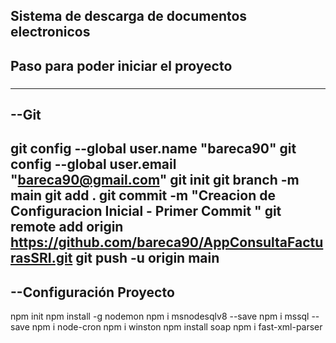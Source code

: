 ## Sistema de descarga de documentos electronicos
## Paso para poder iniciar el proyecto
###
-----------------------------
--Git
-----------------------------
git config --global user.name "bareca90"
git config --global user.email "bareca90@gmail.com"
git init 
git branch -m main
git add .
git commit -m "Creacion de Configuracion Inicial - Primer Commit "
git remote add origin https://github.com/bareca90/AppConsultaFacturasSRI.git
git push -u origin main
-----------------------------
--Configuración Proyecto
-----------------------------
npm init
npm install -g nodemon
npm i msnodesqlv8 --save
npm i mssql --save
npm i node-cron
npm i winston
npm install soap
npm i fast-xml-parser
###